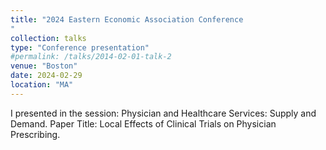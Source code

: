 ```yaml
---
title: "2024 Eastern Economic Association Conference
"
collection: talks
type: "Conference presentation"
#permalink: /talks/2014-02-01-talk-2
venue: "Boston"
date: 2024-02-29
location: "MA"
---
```

 

I presented in the session: Physician and Healthcare Services: Supply and Demand.
Paper Title: Local Effects of Clinical Trials on Physician Prescribing.

